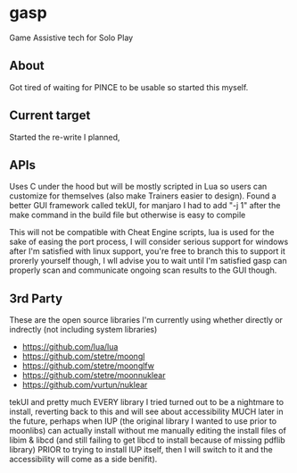 # gasp
Game Assistive tech for Solo Play

## About
Got tired of waiting for PINCE to be usable so started this myself.

## Current target
Started the re-write I planned, 

## APIs
Uses C under the hood but will be mostly scripted in Lua so users
can customize for themselves (also make Trainers easier to design).
Found a better GUI framework called tekUI, for manjaro I had to add
"-j 1" after the make command in the build file but otherwise is
easy to compile

This will not be compatible with Cheat Engine scripts, lua is used
for the sake of easing the port process, I will consider serious
support for windows after I'm satisfied with linux support, you're
free to branch this to support it prorerly yourself though, I wll
advise you to wait until I'm satisfied gasp can properly scan and
communicate ongoing scan results to the GUI though.

## 3rd Party
These are the open source libraries I'm currently using whether
directly or indrectly (not including system libraries)
* https://github.com/lua/lua
* https://github.com/stetre/moongl
* https://github.com/stetre/moonglfw
* https://github.com/stetre/moonnuklear
* https://github.com/vurtun/nuklear

tekUI and pretty much EVERY library I tried turned out to be a nightmare to
install, reverting back to this and will see about accessibility MUCH later in
the future, perhaps when IUP (the original library I wanted to use prior to
moonlibs) can actually install without me manually editing the install files of
libim & libcd (and still failing to get libcd to install because of missing
pdflib library) PRIOR to trying to install IUP itself, then I will switch to it
and the accessibility will come as a side benifit).
